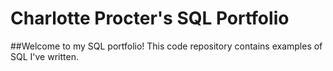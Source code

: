 # Charlotte Procter's SQL Portfolio

##Welcome to my SQL portfolio! This code repository contains examples of SQL I've written.
